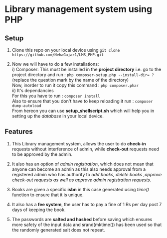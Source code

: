 # Library management system using PHP

## Setup

1. Clone this repo on your local device using `git clone 
      https://github.com/NehaGujar1/LMS_PHP.git`   

2. Now we will have to do a few installations:     
  i) Composer: 
     This must be installed in the **project directory** i.e. go to the project   directory and run : `php composer-setup.php --install-dir= ?`  (replace the   question mark by the name of the directory)     
     Now, inorder to run it copy this command : `php composer.phar`    
  ii) It's dependancies    
     For this you have to run : `composer install`    
     Also to ensure that you don't have to keep reloading it run : `composer    dump-autoload`     
From hereon you can use **setup_shellscript.sh** which will help you in setting up     the *database* in your local device.    


## Features

1. This Library management system, allows the user to do **check-in** requests without interference of admin, while **check-out** requests need to be approved by the admin.     

2. It also has an option of *admin registration*, which does not mean that anyone can become an admin as this also needs approval from a registered admin who has authority to *add books, delete books ,approve check-out requests as well as approve admin registration requests*.    

3. Books are given a specific **isbn** in this case generated using *time()* function to ensure that it is unique.    

4. It also has a **fee system**, the user has to pay a fine of 1 Rs per day post 7 days of keeping the book.    

5. The passwords are **salted and hashed** before saving which ensures more safety of the input data and srand(mktime()) has been used so that the randomly generated salt does not repeat.    